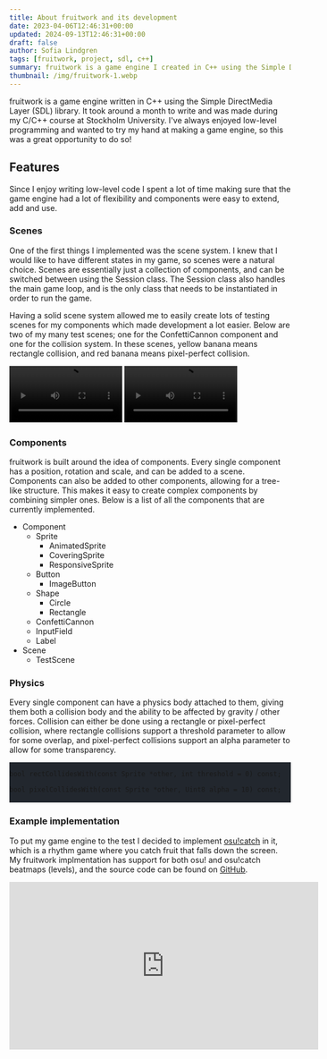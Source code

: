 ```yaml
---
title: About fruitwork and its development
date: 2023-04-06T12:46:31+00:00
updated: 2024-09-13T12:46:31+00:00
draft: false
author: Sofia Lindgren
tags: [fruitwork, project, sdl, c++]
summary: fruitwork is a game engine I created in C++ using the Simple DirectMedia Layer (SDL) library. It was made during my C/C++ course at Stockholm University, and is built around the idea of components and scenes. It has support for physics, pixel-perfect collision and a lot of flexibility.
thumbnail: /img/fruitwork-1.webp
---
```


fruitwork is a game engine written in C++ using the Simple DirectMedia Layer (SDL) library. It took around a month to write and was made during my C/C++ course at Stockholm University. I've always enjoyed low-level programming and wanted to try my hand at making a game engine, so this was a great opportunity to do so!

## Features

Since I enjoy writing low-level code I spent a lot of time making sure that the game engine had a lot of flexibility and components were easy to extend, add and use.

### Scenes

One of the first things I implemented was the scene system. I knew that I would like to have different states in my game, so scenes were a natural choice. Scenes are essentially just a collection of components, and can be switched between using the Session class. The Session class also handles the main game loop, and is the only class that needs to be instantiated in order to run the game.

Having a solid scene system allowed me to easily create lots of testing scenes for my components which made development a lot easier. Below are two of my many test scenes; one for the ConfettiCannon component and one for the collision system. In these scenes, yellow banana means rectangle collision, and red banana means pixel-perfect collision.

<video width="40%" height="auto" autoplay loop controls>
    <source src="../img/fruitwork/confetti.mp4">
</video>

<video width="40%" height="auto" autoplay loop controls>
<source src="../img/fruitwork/collision.mp4">
</video>

### Components

fruitwork is built around the idea of components. Every single component has a position, rotation and scale, and can be added to a scene. Components can also be added to other components, allowing for a tree-like structure. This makes it easy to create complex components by combining simpler ones. Below is a list of all the components that are currently implemented.

- Component
    - Sprite
        - AnimatedSprite
        - CoveringSprite
        - ResponsiveSprite
    - Button
        - ImageButton
    - Shape
        - Circle
        - Rectangle
    - ConfettiCannon
    - InputField
    - Label
- Scene
    - TestScene

### Physics

Every single component can have a physics body attached to them, giving them both a collision body and the ability to be affected by gravity / other forces. Collision can either be done using a rectangle or pixel-perfect collision, where rectangle collisions support a threshold parameter to allow for some overlap, and pixel-perfect collisions support an alpha parameter to allow for some transparency.

<pre style="background-color: #22272e;">
<code class="language-cpp">
bool rectCollidesWith(const Sprite *other, int threshold = 0) const;

bool pixelCollidesWith(const Sprite *other, Uint8 alpha = 10) const;
</code>
</pre>

### Example implementation

To put my game engine to the test I decided to implement [osu!catch](https://osu.ppy.sh/home) in it, which is a rhythm game where you catch fruit that falls down the screen. My fruitwork implmentation has support for both osu! and osu!catch beatmaps (levels), and the source code can be found on [GitHub](https://github.com/salmonslay/yuzu-catch).

<iframe width="553" height="300" src="https://www.youtube.com/embed/iygYWxroH_8" title="Desktop 2023.01.02 - 12.45.10.08" frameborder="0" allow="accelerometer; autoplay; clipboard-write; encrypted-media; gyroscope; picture-in-picture; web-share" allowfullscreen></iframe>